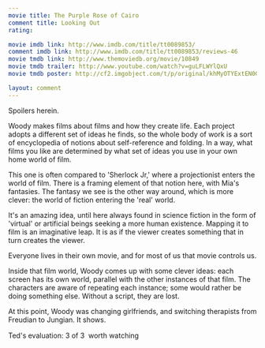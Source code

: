 ```yaml
---
movie title: The Purple Rose of Cairo
comment title: Looking Out
rating: 

movie imdb link: http://www.imdb.com/title/tt0089853/
comment imdb link: http://www.imdb.com/title/tt0089853/reviews-46
movie tmdb link: http://www.themoviedb.org/movie/10849
movie tmdb trailer: http://www.youtube.com/watch?v=guLFLWYlQxU
movie tmdb poster: http://cf2.imgobject.com/t/p/original/khMyOTYExtEN0GMbYjCRRfGjzzS.jpg

layout: comment
---
```


Spoilers herein.

Woody makes films about films and how they create life. Each project adopts a different set of ideas he finds, so the whole body of work is a sort of encyclopedia of notions about self-reference and folding. In a way, what films you like are determined by what set of ideas you use in your own home world of film. 

This one is often compared to 'Sherlock Jr,' where a projectionist enters the world of film. There is a framing element of that notion here, with Mia's fantasies. The fantasy we see is the other way around, which is more clever: the world of fiction entering the 'real' world.

It's an amazing idea, until here always found in science fiction in the form of 'virtual' or artificial beings seeking a more human existence. Mapping it to film is an imaginative leap. It is as if the viewer creates something that in turn creates the viewer.

Everyone lives in their own movie, and for most of us that movie controls us.

Inside that film world, Woody comes up with some clever ideas: each screen has its own world, parallel with the other instances of that film. The characters are aware of repeating each instance; some would rather be doing something else. Without a script, they are lost.

At this point, Woody was changing girlfriends, and switching therapists from Freudian to Jungian. It shows.

Ted's evaluation: 3 of 3  worth watching